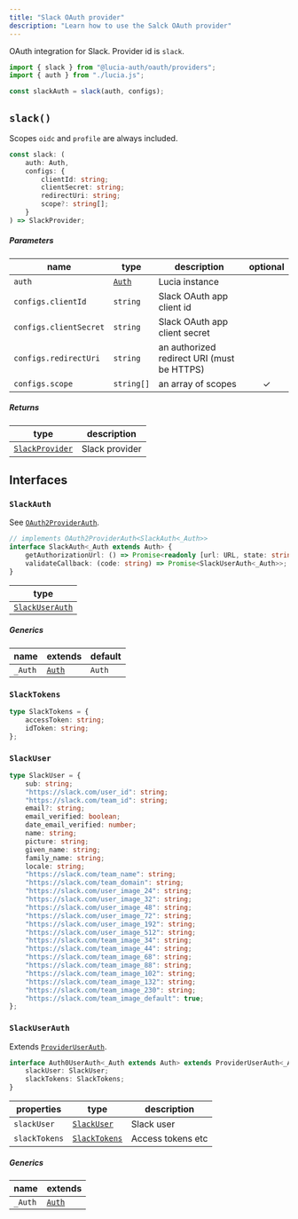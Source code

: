 ```yaml
---
title: "Slack OAuth provider"
description: "Learn how to use the Salck OAuth provider"
---
```


OAuth integration for Slack. Provider id is `slack`.

```ts
import { slack } from "@lucia-auth/oauth/providers";
import { auth } from "./lucia.js";

const slackAuth = slack(auth, configs);
```

## `slack()`

Scopes `oidc` and `profile` are always included.

```ts
const slack: (
	auth: Auth,
	configs: {
		clientId: string;
		clientSecret: string;
		redirectUri: string;
		scope?: string[];
	}
) => SlackProvider;
```

##### Parameters

| name                   | type                                       | description                                | optional |
| ---------------------- | ------------------------------------------ | ------------------------------------------ | :------: |
| `auth`                 | [`Auth`](/reference/lucia/interfaces/auth) | Lucia instance                             |          |
| `configs.clientId`     | `string`                                   | Slack OAuth app client id                  |          |
| `configs.clientSecret` | `string`                                   | Slack OAuth app client secret              |          |
| `configs.redirectUri`  | `string`                                   | an authorized redirect URI (must be HTTPS) |          |
| `configs.scope`        | `string[]`                                 | an array of scopes                         |    ✓     |

##### Returns

| type                              | description    |
| --------------------------------- | -------------- |
| [`SlackProvider`](#slackprovider) | Slack provider |

## Interfaces

### `SlackAuth`

See [`OAuth2ProviderAuth`](/reference/oauth/interfaces/oauth2providerauth).

```ts
// implements OAuth2ProviderAuth<SlackAuth<_Auth>>
interface SlackAuth<_Auth extends Auth> {
	getAuthorizationUrl: () => Promise<readonly [url: URL, state: string]>;
	validateCallback: (code: string) => Promise<SlackUserAuth<_Auth>>;
}
```

| type                              |
| --------------------------------- |
| [`SlackUserAuth`](#slackuserauth) |

##### Generics

| name    | extends                                    | default |
| ------- | ------------------------------------------ | ------- |
| `_Auth` | [`Auth`](/reference/lucia/interfaces/auth) | `Auth`  |

### `SlackTokens`

```ts
type SlackTokens = {
	accessToken: string;
	idToken: string;
};
```

### `SlackUser`

```ts
type SlackUser = {
	sub: string;
	"https://slack.com/user_id": string;
	"https://slack.com/team_id": string;
	email?: string;
	email_verified: boolean;
	date_email_verified: number;
	name: string;
	picture: string;
	given_name: string;
	family_name: string;
	locale: string;
	"https://slack.com/team_name": string;
	"https://slack.com/team_domain": string;
	"https://slack.com/user_image_24": string;
	"https://slack.com/user_image_32": string;
	"https://slack.com/user_image_48": string;
	"https://slack.com/user_image_72": string;
	"https://slack.com/user_image_192": string;
	"https://slack.com/user_image_512": string;
	"https://slack.com/team_image_34": string;
	"https://slack.com/team_image_44": string;
	"https://slack.com/team_image_68": string;
	"https://slack.com/team_image_88": string;
	"https://slack.com/team_image_102": string;
	"https://slack.com/team_image_132": string;
	"https://slack.com/team_image_230": string;
	"https://slack.com/team_image_default": true;
};
```

### `SlackUserAuth`

Extends [`ProviderUserAuth`](/reference/oauth/interfaces/provideruserauth).

```ts
interface Auth0UserAuth<_Auth extends Auth> extends ProviderUserAuth<_Auth> {
	slackUser: SlackUser;
	slackTokens: SlackTokens;
}
```

| properties    | type                          | description       |
| ------------- | ----------------------------- | ----------------- |
| `slackUser`   | [`SlackUser`](#slackuser)     | Slack user        |
| `slackTokens` | [`SlackTokens`](#slacktokens) | Access tokens etc |

##### Generics

| name    | extends                                    |
| ------- | ------------------------------------------ |
| `_Auth` | [`Auth`](/reference/lucia/interfaces/auth) |
